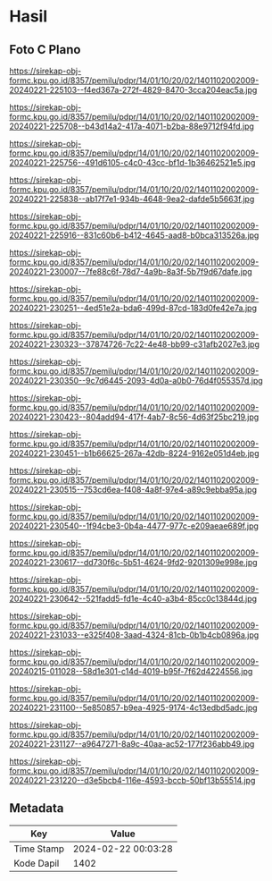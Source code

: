 # Hasil

## Foto C Plano

https://sirekap-obj-formc.kpu.go.id/8357/pemilu/pdpr/14/01/10/20/02/1401102002009-20240221-225103--f4ed367a-272f-4829-8470-3cca204eac5a.jpg

https://sirekap-obj-formc.kpu.go.id/8357/pemilu/pdpr/14/01/10/20/02/1401102002009-20240221-225708--b43d14a2-417a-4071-b2ba-88e9712f94fd.jpg

https://sirekap-obj-formc.kpu.go.id/8357/pemilu/pdpr/14/01/10/20/02/1401102002009-20240221-225756--491d6105-c4c0-43cc-bf1d-1b36462521e5.jpg

https://sirekap-obj-formc.kpu.go.id/8357/pemilu/pdpr/14/01/10/20/02/1401102002009-20240221-225838--ab17f7e1-934b-4648-9ea2-dafde5b5663f.jpg

https://sirekap-obj-formc.kpu.go.id/8357/pemilu/pdpr/14/01/10/20/02/1401102002009-20240221-225916--831c60b6-b412-4645-aad8-b0bca313526a.jpg

https://sirekap-obj-formc.kpu.go.id/8357/pemilu/pdpr/14/01/10/20/02/1401102002009-20240221-230007--7fe88c6f-78d7-4a9b-8a3f-5b7f9d67dafe.jpg

https://sirekap-obj-formc.kpu.go.id/8357/pemilu/pdpr/14/01/10/20/02/1401102002009-20240221-230251--4ed51e2a-bda6-499d-87cd-183d0fe42e7a.jpg

https://sirekap-obj-formc.kpu.go.id/8357/pemilu/pdpr/14/01/10/20/02/1401102002009-20240221-230323--37874726-7c22-4e48-bb99-c31afb2027e3.jpg

https://sirekap-obj-formc.kpu.go.id/8357/pemilu/pdpr/14/01/10/20/02/1401102002009-20240221-230350--9c7d6445-2093-4d0a-a0b0-76d4f055357d.jpg

https://sirekap-obj-formc.kpu.go.id/8357/pemilu/pdpr/14/01/10/20/02/1401102002009-20240221-230423--804add94-417f-4ab7-8c56-4d63f25bc219.jpg

https://sirekap-obj-formc.kpu.go.id/8357/pemilu/pdpr/14/01/10/20/02/1401102002009-20240221-230451--b1b66625-267a-42db-8224-9162e051d4eb.jpg

https://sirekap-obj-formc.kpu.go.id/8357/pemilu/pdpr/14/01/10/20/02/1401102002009-20240221-230515--753cd6ea-f408-4a8f-97e4-a89c9ebba95a.jpg

https://sirekap-obj-formc.kpu.go.id/8357/pemilu/pdpr/14/01/10/20/02/1401102002009-20240221-230540--1f94cbe3-0b4a-4477-977c-e209aeae689f.jpg

https://sirekap-obj-formc.kpu.go.id/8357/pemilu/pdpr/14/01/10/20/02/1401102002009-20240221-230617--dd730f6c-5b51-4624-9fd2-9201309e998e.jpg

https://sirekap-obj-formc.kpu.go.id/8357/pemilu/pdpr/14/01/10/20/02/1401102002009-20240221-230642--521fadd5-fd1e-4c40-a3b4-85cc0c13844d.jpg

https://sirekap-obj-formc.kpu.go.id/8357/pemilu/pdpr/14/01/10/20/02/1401102002009-20240221-231033--e325f408-3aad-4324-81cb-0b1b4cb0896a.jpg

https://sirekap-obj-formc.kpu.go.id/8357/pemilu/pdpr/14/01/10/20/02/1401102002009-20240215-011028--58d1e301-c14d-4019-b95f-7f62d4224556.jpg

https://sirekap-obj-formc.kpu.go.id/8357/pemilu/pdpr/14/01/10/20/02/1401102002009-20240221-231100--5e850857-b9ea-4925-9174-4c13edbd5adc.jpg

https://sirekap-obj-formc.kpu.go.id/8357/pemilu/pdpr/14/01/10/20/02/1401102002009-20240221-231127--a9647271-8a9c-40aa-ac52-177f236abb49.jpg

https://sirekap-obj-formc.kpu.go.id/8357/pemilu/pdpr/14/01/10/20/02/1401102002009-20240221-231220--d3e5bcb4-116e-4593-bccb-50bf13b55514.jpg


## Metadata

| Key        | Value               |
| ---------- | ------------------- |
| Time Stamp | 2024-02-22 00:03:28 |
| Kode Dapil | 1402                |



